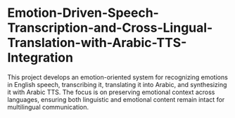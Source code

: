 # Emotion-Driven-Speech-Transcription-and-Cross-Lingual-Translation-with-Arabic-TTS-Integration
This project develops an emotion-oriented system for recognizing emotions in English speech, transcribing it, translating it into Arabic, and synthesizing it with Arabic TTS. The focus is on preserving emotional context across languages, ensuring both linguistic and emotional content remain intact for multilingual communication.
